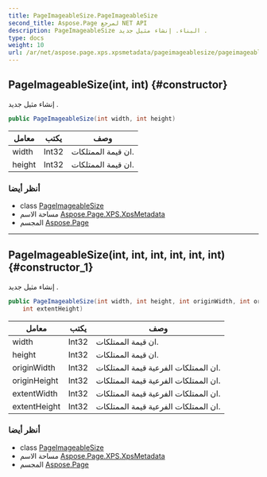 ```yaml
---
title: PageImageableSize.PageImageableSize
second_title: Aspose.Page لمرجع NET API
description: PageImageableSize البناء. إنشاء مثيل جديد .
type: docs
weight: 10
url: /ar/net/aspose.page.xps.xpsmetadata/pageimageablesize/pageimageablesize/
---
```

## PageImageableSize(int, int) {#constructor}

إنشاء مثيل جديد .

```csharp
public PageImageableSize(int width, int height)
```

| معامل | يكتب | وصف |
| --- | --- | --- |
| width | Int32 | ان قيمة الممتلكات. |
| height | Int32 | ان قيمة الممتلكات. |

### أنظر أيضا

* class [PageImageableSize](../)
* مساحة الاسم [Aspose.Page.XPS.XpsMetadata](../../pageimageablesize/)
* المجسم [Aspose.Page](../../../)

---

## PageImageableSize(int, int, int, int, int, int) {#constructor_1}

إنشاء مثيل جديد .

```csharp
public PageImageableSize(int width, int height, int originWidth, int originHeight, int extentWidth, 
    int extentHeight)
```

| معامل | يكتب | وصف |
| --- | --- | --- |
| width | Int32 | ان قيمة الممتلكات. |
| height | Int32 | ان قيمة الممتلكات. |
| originWidth | Int32 | ان الممتلكات الفرعية قيمة الممتلكات. |
| originHeight | Int32 | ان الممتلكات الفرعية قيمة الممتلكات. |
| extentWidth | Int32 | ان الممتلكات الفرعية قيمة الممتلكات. |
| extentHeight | Int32 | ان الممتلكات الفرعية قيمة الممتلكات. |

### أنظر أيضا

* class [PageImageableSize](../)
* مساحة الاسم [Aspose.Page.XPS.XpsMetadata](../../pageimageablesize/)
* المجسم [Aspose.Page](../../../)



